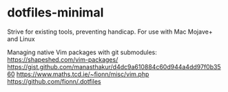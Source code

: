 # dotfiles-minimal
Strive for existing tools, preventing handicap. For use with Mac Mojave+ and Linux

Managing native Vim packages with git submodules:
https://shapeshed.com/vim-packages/
https://gist.github.com/manasthakur/d4dc9a610884c60d944a4dd97f0b3560
https://www.maths.tcd.ie/~fionn/misc/vim.php
https://github.com/fionn/.dotfiles
